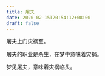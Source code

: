 ```yaml
---
title: 屠夫
date: 2020-02-15T20:54:12+08:00
draft: false
---
```


屠夫上门灾祸至。


屠夫的职业是杀生，在梦中意味着灾祸。


梦见屠夫，意味着灾祸临头。
